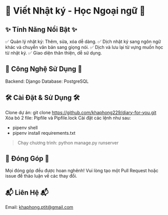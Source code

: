 # 📖 Viết Nhật ký - Học Ngoại ngữ 📖

## ✨ Tính Năng Nổi Bật ✨
✅ Quản lý nhật ký: Thêm, sửa, xóa dễ dàng.
✅ Dịch nhật ký sang ngôn ngữ khác và chuyển văn bản sang giọng nói.
✅ Dịch và lưu lại từ vựng muốn học từ nhật ký.
✅ Giao diện thân thiện, dễ sử dụng.

## 🚀 Công Nghệ Sử Dụng 🚀
Backend: Django
Database: PostgreSQL

## 🛠️ Cài Đặt & Sử Dụng 🛠️
Clone dự án: git clone https://github.com/khaphong229/diary-for-you.git
Xóa bỏ 2 file: Pipfile và Pipfile.lock
Cài đặt các lệnh như sau:
- pipenv shell
- pipenv install requirements.txt
> Chạy chương trình: python manage.py runserver

## 🤝 Đóng Góp 🤝
Mọi đóng góp đều được hoan nghênh! Vui lòng tạo một Pull Request hoặc issue để thảo luận về các thay đổi.

## 📬 Liên Hệ 📬
Email: khaphong.ptit@gmail.com